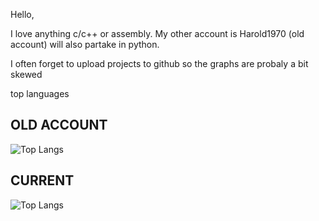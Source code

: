 Hello,

I love anything c/c++ or assembly. My other account is Harold1970 (old account)
will also partake in python.

I often forget to upload projects to github so the graphs are probaly a bit skewed 

top languages
## OLD ACCOUNT
![Top Langs](https://github-readme-stats.vercel.app/api/top-langs/?username=harold1970)
## CURRENT
![Top Langs](https://github-readme-stats.vercel.app/api/top-langs/?username=harold42343253259023592375420374027340)

